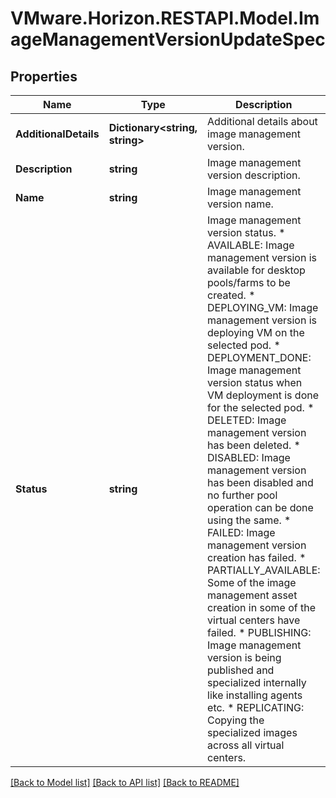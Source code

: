 # VMware.Horizon.RESTAPI.Model.ImageManagementVersionUpdateSpec
## Properties

Name | Type | Description | Notes
------------ | ------------- | ------------- | -------------
**AdditionalDetails** | **Dictionary&lt;string, string&gt;** | Additional details about image management version. | [optional] 
**Description** | **string** | Image management version description. | [optional] 
**Name** | **string** | Image management version name. | 
**Status** | **string** | Image management version status. * AVAILABLE: Image management version is available for desktop pools/farms to be created. * DEPLOYING_VM: Image management version is deploying VM on the selected pod. * DEPLOYMENT_DONE: Image management version status when VM deployment is done for the selected pod. * DELETED: Image management version has been deleted. * DISABLED: Image management version has been disabled and no further pool operation can be done using the same. * FAILED: Image management version creation has failed. * PARTIALLY_AVAILABLE: Some of the image management asset creation in some of the virtual centers have failed. * PUBLISHING: Image management version is being published and specialized internally like installing agents etc. * REPLICATING: Copying the specialized images across all virtual centers. | 

[[Back to Model list]](../README.md#documentation-for-models) [[Back to API list]](../README.md#documentation-for-api-endpoints) [[Back to README]](../README.md)

